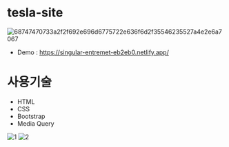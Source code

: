 # tesla-site


![68747470733a2f2f692e696d6775722e636f6d2f35546235527a4e2e6a7067](https://github.com/kangjinyong2/tesla-site/assets/66777943/e053c4d7-88bb-474b-a497-e3a920d4dfe5)

* Demo : https://singular-entremet-eb2eb0.netlify.app/

# 사용기술
* HTML
* CSS
* Bootstrap
* Media Query

![1](https://github.com/kangjinyong2/tesla-site/assets/66777943/08742f35-3543-437a-91a7-05280f576cf3)
![2](https://github.com/kangjinyong2/tesla-site/assets/66777943/66feb524-9e40-4613-9022-719c383e9ecb)

